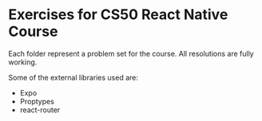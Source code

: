 # Exercises for CS50 React Native Course

Each folder represent a problem set for the course. All resolutions are fully working.

Some of the external libraries used are:
 - Expo
 - Proptypes
 - react-router
